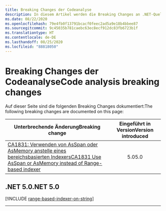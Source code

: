 ```yaml
---
title: Breaking Changes der Codeanalyse
description: In diesem Artikel werden die Breaking Changes an .NET-Quellcodeanalyse-Tools aufgeführt.
ms.date: 08/22/2020
ms.openlocfilehash: 79e4fb0f13791bcacf0feec2ad5a9e18b4bbee87
ms.sourcegitcommit: 9c45035b781caebc63ec8ecf912dc83fb6723b1f
ms.translationtype: HT
ms.contentlocale: de-DE
ms.lasthandoff: 08/25/2020
ms.locfileid: "88818050"
---
```

# <a name="code-analysis-breaking-changes"></a><span data-ttu-id="72d29-103">Breaking Changes der Codeanalyse</span><span class="sxs-lookup"><span data-stu-id="72d29-103">Code analysis breaking changes</span></span>

<span data-ttu-id="72d29-104">Auf dieser Seite sind die folgenden Breaking Changes dokumentiert:</span><span class="sxs-lookup"><span data-stu-id="72d29-104">The following breaking changes are documented on this page:</span></span>

| <span data-ttu-id="72d29-105">Unterbrechende Änderung</span><span class="sxs-lookup"><span data-stu-id="72d29-105">Breaking change</span></span> | <span data-ttu-id="72d29-106">Eingeführt in Version</span><span class="sxs-lookup"><span data-stu-id="72d29-106">Version introduced</span></span> |
| - | :-: |
| [<span data-ttu-id="72d29-107">CA1831: Verwenden von AsSpan oder AsMemory anstelle eines bereichsbasierten Indexers</span><span class="sxs-lookup"><span data-stu-id="72d29-107">CA1831 Use AsSpan or AsMemory instead of Range-based indexer</span></span>](#ca1831-use-asspan-or-asmemory-instead-of-range-based-indexer) | <span data-ttu-id="72d29-108">5.0</span><span class="sxs-lookup"><span data-stu-id="72d29-108">5.0</span></span> |

## <a name="net-50"></a><span data-ttu-id="72d29-109">.NET 5.0</span><span class="sxs-lookup"><span data-stu-id="72d29-109">.NET 5.0</span></span>

[!INCLUDE [range-based-indexer-on-string](../../../includes/core-changes/codeanalysis/5.0/range-based-indexer-on-string.md)]

***
